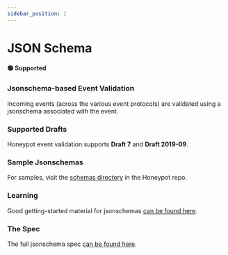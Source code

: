 ```yaml
---
sidebar_position: 1
---
```


# JSON Schema

**🟢 Supported**

### Jsonschema-based Event Validation

Incoming events (across the various event protocols) are validated using a jsonschema associated with the event.


### Supported Drafts

Honeypot event validation supports **Draft 7** and **Draft 2019-09**.

### Sample Jsonschemas

For samples, visit the [schemas directory](https://github.com/silverton-io/honeypot/tree/main/schemas/) in the Honeypot repo.

### Learning

Good getting-started material for jsonschemas [can be found here](https://json-schema.org/learn/).

### The Spec

The full jsonschema spec [can be found here](https://json-schema.org/specification.html).
